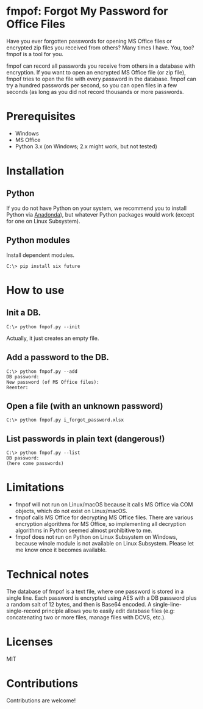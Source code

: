 # fmpof: Forgot My Password for Office Files
Have you ever forgotten passwords for opening MS Office files or
encrypted zip files you received from others? Many times I have. You,
too? fmpof is a tool for you.

fmpof can record all passwords you receive from others in a database with
encryption. If you want to open an encrypted MS Office file (or zip file),
fmpof tries to open the file with every password in the database. fmpof
can try a hundred passwords per second, so you can open files in a few
seconds (as long as you did not record thousands or more passwords.

# Prerequisites
- Windows
- MS Office
- Python 3.x (on Windows; 2.x might work, but not tested)

# Installation
## Python
If you do not have Python on your system, we recommend you to install
Python via [Anadonda](https://www.anaconda.com/download/)), but whatever
Python packages would work (except for one on Linux Subsystem).

## Python modules
Install dependent modules.

```
C:\> pip install six future
```

# How to use
## Init a DB.
```
C:\> python fmpof.py --init
```

Actually, it just creates an empty file.

## Add a password to the DB.
```
C:\> python fmpof.py --add
DB password:
New password (of MS Office files):
Reenter:
```

## Open a file (with an unknown password)
```
C:\> python fmpof.py i_forgot_password.xlsx
```

## List passwords in plain text (dangerous!)
```
C:\> python fmpof.py --list
DB password:
(here come passwords)
```

# Limitations
- fmpof will not run on Linux/macOS because it calls MS Office via COM
  objects, which do not exist on Linux/macOS.
- fmpof calls MS Office for decrypting MS Office files. There are
  various encryption algorithms for MS Office, so implementing all
  decryption algorithms in Python seemed almost prohibitive to me.
- fmpof does not run on Python on Linux Subsystem on Windows, because
  winole module is not available on Linux Subsystem. Please let me know
  once it becomes available.

# Technical notes
The database of fmpof is a text file, where one password is stored in a
single line. Each password is encrypted using AES with a DB
password plus a random salt of 12 bytes, and then is Base64 encoded.
A single-line-single-record principle allows you to easily edit
database files (e.g: concatenating two or more files, manage files
with DCVS, etc.).

# Licenses
MIT

# Contributions
Contributions are welcome!
